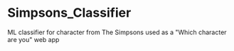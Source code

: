 # Simpsons_Classifier
ML classifier for character from The Simpsons used as a "Which character are you" web app
